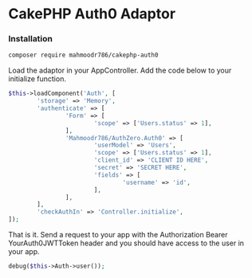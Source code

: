 # CakePHP Auth0 Adaptor 


### Installation

```sh
composer require mahmoodr786/cakephp-auth0
```

Load the adaptor in your AppController. Add the code below to your initialize function.

```php
$this->loadComponent('Auth', [
        'storage' => 'Memory',
        'authenticate' => [
                'Form' => [
                        'scope' => ['Users.status' => 1],
                ],
                'Mahmoodr786/AuthZero.Auth0' => [
                        'userModel' => 'Users',
                        'scope' => ['Users.status' => 1],
                        'client_id' => 'CLIENT ID HERE',
                        'secret' => 'SECRET HERE',
                        'fields' => [
                                'username' => 'id',
                        ],
                ],
        ],
        'checkAuthIn' => 'Controller.initialize',
]);
```

That is it. Send a request to your app with the Authorization Bearer YourAuth0JWTToken header and you should have access to the user in your app.
```php
debug($this->Auth->user());